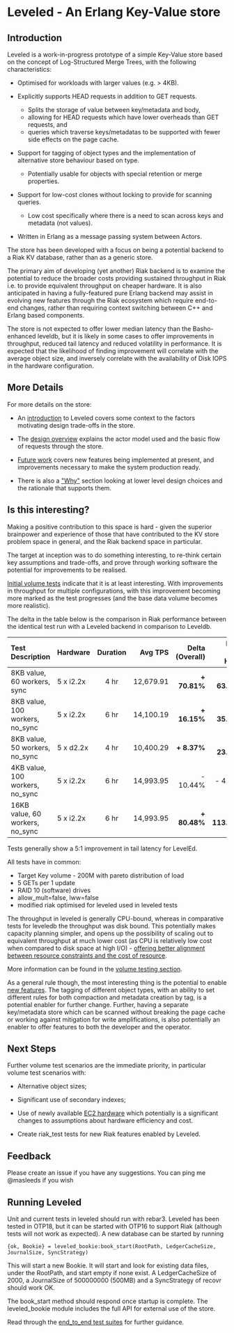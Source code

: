 # Leveled - An Erlang Key-Value store

## Introduction

Leveled is a work-in-progress prototype of a simple Key-Value store based on the concept of Log-Structured Merge Trees, with the following characteristics:

- Optimised for workloads with larger values (e.g. > 4KB).

- Explicitly supports HEAD requests in addition to GET requests. 
  - Splits the storage of value between key/metadata and body, 
  - allowing for HEAD requests which have lower overheads than GET requests, and
  - queries which traverse keys/metadatas to be supported with fewer side effects on the page cache.

- Support for tagging of object types and the implementation of alternative store behaviour based on type.
  - Potentially usable for objects with special retention or merge properties.

- Support for low-cost clones without locking to provide for scanning queries.
  - Low cost specifically where there is a need to scan across keys and metadata (not values).

- Written in Erlang as a message passing system between Actors.

The store has been developed with a focus on being a potential backend to a Riak KV database, rather than as a generic store.  

The primary aim of developing (yet another) Riak backend is to examine the potential to reduce the broader costs providing sustained throughput in Riak i.e. to provide equivalent throughput on cheaper hardware.  It is also anticipated in having a fully-featured pure Erlang backend may assist in evolving new features through the Riak ecosystem  which require end-to-end changes, rather than requiring context switching between C++ and Erlang based components.

The store is not expected to offer lower median latency than the Basho-enhanced leveldb, but it is likely in some cases to offer improvements in throughput, reduced tail latency and reduced volatility in performance.  It is expected that the likelihood of finding improvement will correlate with the average object size, and inversely correlate with the availability of Disk IOPS in the hardware configuration.

## More Details

For more details on the store:

- An [introduction](docs/INTRO.md) to Leveled covers some context to the factors motivating design trade-offs in the store.

- The [design overview](docs/DESIGN.md) explains the actor model used and the basic flow of requests through the store.

- [Future work](docs/FUTURE.md) covers new features being implemented at present, and improvements necessary to make the system production ready.

- There is also a ["Why"](docs/WHY.md) section looking at lower level design choices and the rationale that supports them.

## Is this interesting?

Making a positive contribution to this space is hard - given the superior brainpower and experience of those that have contributed to the KV store problem space in general, and the Riak backend space in particular.

The target at inception was to do something interesting, to re-think certain key assumptions and trade-offs, and prove through working software the potential for improvements to be realised.

[Initial volume tests](docs/VOLUME.md) indicate that it is at least interesting.  With improvements in throughput for multiple configurations, with this improvement becoming more marked as the test progresses (and the base data volume becomes more realistic).  

The delta in the table below  is the comparison in Riak performance between the identical test run with a Leveled backend in comparison to Leveldb.

Test Description                  | Hardware     | Duration |Avg TPS    | Delta (Overall)  | Delta (Last Hour)
:---------------------------------|:-------------|:--------:|----------:|-----------------:|-------------------:
8KB value, 60 workers, sync       | 5 x i2.2x    | 4 hr     | 12,679.91 | <b>+ 70.81%</b>  | <b>+ 63.99%</b>
8KB value, 100 workers, no_sync   | 5 x i2.2x    | 6 hr     | 14,100.19 | <b>+ 16.15%</b>  | <b>+ 35.92%</b>
8KB value, 50 workers, no_sync    | 5 x d2.2x    | 4 hr     | 10,400.29 | <b>+  8.37%</b>  | <b>+ 23.51%</b> 
4KB value, 100 workers, no_sync   | 5 x i2.2x    | 6 hr     | 14,993.95 | - 10.44%  | - 4.48%
16KB value, 60 workers, no_sync   | 5 x i2.2x    | 6 hr     | 14,993.95 | <b>+ 80.48%</b>  | <b>+ 113.55%</b>

Tests generally show a 5:1 improvement in tail latency for LevelEd.

All tests have in common:

- Target Key volume - 200M with pareto distribution of load
- 5 GETs per 1 update 
- RAID 10 (software) drives
- allow_mult=false, lww=false
- modified riak optimised for leveled used in leveled tests


The throughput in leveled is generally CPU-bound, whereas in comparative tests for leveledb the throughput was disk bound.  This potentially makes capacity planning simpler, and opens up the possibility of scaling out to equivalent throughput at much lower cost (as CPU is relatively low cost when compared to disk space at high I/O) - [offering better alignment between resource constraints and the cost of resource](docs/INTRO.md).

More information can be found in the [volume testing section](docs/VOLUME.md).

As a general rule though, the most interesting thing is the potential to enable [new features](docs/FUTURE.md).  The tagging of different object types, with an ability to set different rules for both compaction and metadata creation by tag, is a potential enabler for further change.   Further, having a separate key/metadata store which can be scanned without breaking the page cache or working against mitigation for write amplifications, is also potentially an enabler to offer features to both the developer and the operator.

## Next Steps

Further volume test scenarios are the immediate priority, in particular volume test scenarios with:

- Alternative object sizes;

- Significant use of secondary indexes;

- Use of newly available [EC2 hardware](https://aws.amazon.com/about-aws/whats-new/2017/02/now-available-amazon-ec2-i3-instances-next-generation-storage-optimized-high-i-o-instances/) which potentially is a significant changes to assumptions about hardware efficiency and cost.

- Create riak_test tests for new Riak features enabled by Leveled.

## Feedback

Please create an issue if you have any suggestions.  You can ping me @masleeds if you wish

## Running Leveled

Unit and current tests in leveled should run with rebar3.  Leveled has been tested in OTP18, but it can be started with OTP16 to support Riak (although tests will not work as expected).  A new database can be started by running

```
{ok, Bookie} = leveled_bookie:book_start(RootPath, LedgerCacheSize, JournalSize, SyncStrategy)   
```

This will start a new Bookie.  It will start and look for existing data files, under the RootPath, and start empty if none exist.  A LedgerCacheSize of 2000, a JournalSize of 500000000 (500MB) and a SyncStrategy of recovr should work OK.

The book_start method should respond once startup is complete.  The leveled_bookie module includes the full API for external use of the store.

Read through the [end_to_end test suites](test/end_to_end/) for further guidance.
